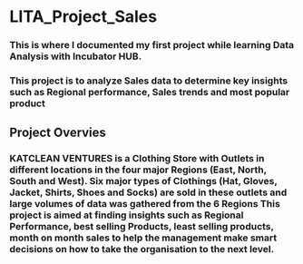 # LITA_Project_Sales
### This is where I documented my first project while learning Data Analysis with Incubator HUB.
### This project is to analyze Sales data to determine key insights such as Regional performance, Sales trends and most popular product

## Project Overvies
### KATCLEAN VENTURES is a Clothing Store with Outlets in different locations in the four major Regions (East, North, South and West). Six major types of Clothings (Hat, Gloves, Jacket, Shirts, Shoes and Socks) are sold in these outlets and large volumes of data was gathered from the 6 Regions This project is aimed at finding insights such as Regional Performance, best selling Products, least selling products, month on month sales to help the management make smart decisions on how to take the organisation to the next level. 

## 


